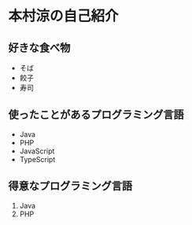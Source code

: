 # 本村涼の自己紹介

## 好きな食べ物
- そば
- 餃子
- 寿司

## 使ったことがあるプログラミング言語
- Java
- PHP
- JavaScript
- TypeScript

## 得意なプログラミング言語
1. Java
1. PHP
